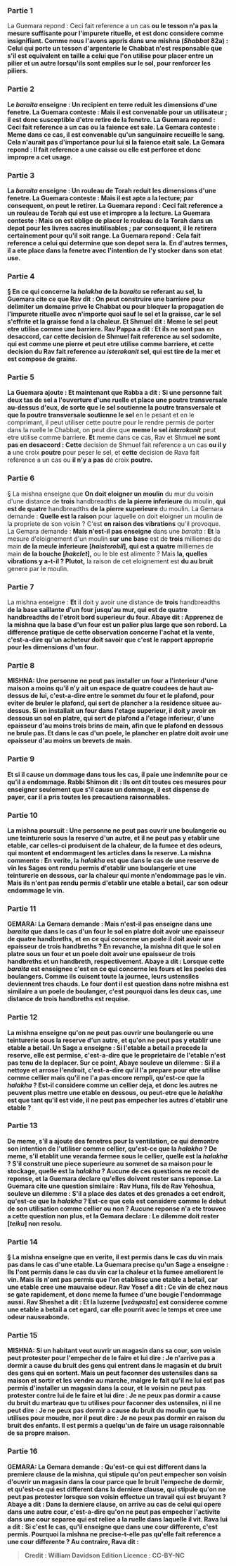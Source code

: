 
### Partie 1
La Guemara repond : Ceci fait reference a un cas <b>ou le tesson <b>n'a pas</b> la <b>mesure</b> suffisante pour l'impurete rituelle, et est donc considere comme insignifiant. <b>Comme nous l'avons appris</b> dans une mishna (<i>Shabbat</i> 82a) : Celui qui porte un tesson d'<b>argenterie</b> le Chabbat n'est responsable que s'il est <b>equivalent</b> en taille a celui que l'on utilise <b>pour placer entre un pilier et un autre</b> lorsqu'ils sont empiles sur le sol, pour renforcer les piliers.

### Partie 2
Le <i>baraita</i> enseigne : <b>Un recipient en terre</b> reduit les dimensions d'une fenetre. La Guemara conteste : Mais il est <b>convenable pour un</b> utilisateur ; il est donc susceptible d'etre retire de la fenetre. La Guemara repond : Ceci fait reference a un cas <b>ou</b> la faience <b>est sale.</b> La Gemara conteste : Meme dans ce cas, <b>il est convenable qu'un sanguinaire</b> recueille le sang. Cela n'aurait pas d'importance pour lui si la faience etait sale. La Gemara repond : Il fait reference a une caisse <b>ou elle est perforee</b> et donc impropre a cet usage.

### Partie 3
La <i>baraita</i> enseigne : <b>Un rouleau de Torah</b> reduit les dimensions d'une fenetre. La Guemara conteste : Mais il <b>est apte a la lecture;</b> par consequent, on peut le retirer. La Guemara repond : Ceci fait reference a un rouleau de Torah <b>qui est use</b> et impropre a la lecture. La Guemara conteste : <b>Mais</b> on est <b>oblige</b> de placer le rouleau de la Torah dans <b>un depot</b> pour les livres sacres inutilisables ; par consequent, il le retirera certainement pour qu'il soit range. La Guemara repond : Cela fait reference a celui qui determine que <b>son depot sera la.</b> En d'autres termes, il a ete place dans la fenetre avec l'intention de l'y stocker dans son etat use.

### Partie 4
§ En ce qui concerne la <i>halakha</i> de la <i>baraita</i> se referant au sel, la Guemara cite ce que <b>Rav dit : On peut construire une barriere</b> pour delimiter un domaine prive le Chabbat ou pour bloquer la propagation de l'impurete rituelle <b>avec n'importe quoi sauf le sel et la graisse,</b> car le sel s'effrite et la graisse fond a la chaleur. <b>Et Shmuel dit : Meme le sel</b> peut etre utilise comme une barriere. <b>Rav Pappa a dit : Et ils ne sont pas en desaccord,</b> car <b>cette decision de Shmuel fait reference au <b>sel sodomite,</b> qui est comme une pierre et peut etre utilise comme barriere, et <b>cette decision</b> du Rav fait reference <b>au <i>isterokanit</i> sel,</b> qui est tire de la mer et est compose de grains.

### Partie 5
La Guemara ajoute : <b>Et maintenant que Rabba a dit : </b> Si <b>une personne fait deux tas de sel</b> a l'ouverture d'une ruelle <b>et place</b> une <b>poutre transversale au-dessus d'eux,</b> de sorte <b>que le sel soutienne la</b> poutre transversale et que la</b> poutre transversale soutienne le sel</b> en le pesant et en le comprimant, il peut utiliser cette poutre pour le rendre permis de porter dans la ruelle le Chabbat, on peut dire que <b>meme le sel <i>isterokanit</i></b> peut etre utilise comme barriere. <b>Et</b> meme dans ce cas, Rav et Shmuel <b>ne sont pas en desaccord : Cette</b> decision de Shmuel fait reference a un cas <b>ou il y a</b> une croix <b>poutre</b> pour peser le sel, et <b>cette</b> decision de Rava fait reference a un cas ou <b>il n'y a pas</b> de croix <b>poutre.</b>

### Partie 6
§ La mishna enseigne que <b>On doit eloigner un moulin</b> du mur du voisin d'une distance de <b>trois</b> handbreadths <b>de la pierre inferieure</b> du moulin, <b>qui est de quatre</b> handbreadths <b>de la pierre superieure</b> du moulin. La Gemara demande : <b>Quelle est la raison</b> pour laquelle on doit eloigner un moulin de la propriete de son voisin ? C'est <b>en raison des vibrations</b> qu'il provoque. La Gemara demande : <b>Mais n'est-il pas enseigne</b> dans une <i>baraita</i> : <b>Et</b> la mesure d'eloignement d'un moulin <b>sur une base</b> est de <b>trois</b> milliemes de main <b>de la meule inferieure [<i>haisterobil</i>], qui est a quatre</b> milliemes de main <b>de la bouche [<i>hakelet</i>],</b> ou le ble est alimente ? Mais <b>la, quelles vibrations y a-t-il ? Plutot,</b> la raison de cet eloignement est <b>du au bruit</b> genere par le moulin.

### Partie 7
La mishna enseigne : <b>Et</b> il doit y avoir une distance de <b>trois</b> handbreadths <b>de la <b>base</b> saillante d'un <b>four</b> jusqu'au mur, <b>qui est de quatre</b> handbreadths <b>de l'etroit <b>bord superieur</b> du four. <b>Abaye dit : Apprenez de</b> la mishna que <b>la base d'un four</b> est <b>un palier</b> plus large que son rebord. La <b>difference</b> pratique de cette observation concerne <b>l'achat et la vente,</b> c'est-a-dire qu'un acheteur doit savoir que c'est le rapport approprie pour les dimensions d'un four.

### Partie 8
<strong>MISHNA:</strong> <b>Une personne ne peut pas installer un four a l'interieur d'une maison a moins qu'il n'y ait un espace de quatre coudees de haut au-dessus de lui,</b> c'est-a-dire entre le sommet du four et le plafond, pour eviter de bruler le plafond, qui sert de plancher a la residence situee au-dessus. Si <b>on installait</b> un four <b>dans l'etage superieur, il doit y avoir en dessous un sol en platre,</b> qui sert de plafond a l'etage inferieur, d'une epaisseur d'au moins <b>trois brins de main</b>, afin que le plafond en dessous ne brule pas. <b>Et</b> dans le cas <b>d'un poele</b>, le plancher en platre doit avoir une epaisseur d'au moins un <b>brevets de main</b>.

### Partie 9
<b>Et si</b> il <b>cause un dommage</b> dans tous les cas, <b>il paie</b> une indemnite pour ce <b>qu'il a endommage. Rabbi Shimon dit : Ils ont dit toutes ces mesures</b> pour enseigner <b>seulement que s'il cause un dommage, il est dispense de payer,</b> car il a pris toutes les precautions raisonnables.

### Partie 10
La mishna poursuit : <b>Une personne ne peut pas ouvrir une boulangerie ou une teinturerie sous la reserve d'un autre, et</b> il <b>ne peut pas</b> y etablir <b>une etable</b>, car celles-ci produisent de la chaleur, de la fumee et des odeurs, qui montent et endommagent les articles dans la reserve. La mishna commente : <b>En verite,</b> la <i>halakha</i> est que dans le cas <b>de</b> une reserve de <b>vin</b> les Sages ont rendu <b>permis</b> d'etablir une boulangerie et une teinturerie en dessous, car la chaleur qui monte n'endommage pas le vin. <b>Mais</b> ils n'ont <b>pas</b> rendu permis d'etablir <b>une etable a betail,</b> car son odeur endommage le vin.

### Partie 11
<strong>GEMARA:</strong> La Gemara demande : <b>Mais n'est-il pas enseigne</b> dans une <i>baraita</i> que dans le cas d'un <b>four</b> le sol en platre doit avoir une epaisseur de <b>quatre</b> handbreths, <b>et en ce qui concerne un poele</b> il doit avoir une epaisseur de <b>trois handbreths ?</b> En revanche, la mishna dit que le sol en platre sous un four et un poele doit avoir une epaisseur de trois handbreths et un handbreth, respectivement. <b>Abaye a dit : Lorsque cette</b> <i>baraita</i> <b>est enseignee</b> c'est <b>en ce qui concerne</b> les fours et les poeles <b>des boulangers.</b> Comme ils cuisent toute la journee, leurs ustensiles deviennent tres chauds. Le <b>four</b> dont il est question <b>dans notre</b> mishna est similaire a <b>un poele de boulanger,</b> c'est pourquoi dans les deux cas, une distance de trois handbreths est requise.

### Partie 12
La mishna enseigne qu'on <b>ne peut pas ouvrir une boulangerie</b> ou une teinturerie sous la reserve d'un autre, et qu'on ne peut pas y etablir une etable a betail. Un Sage <b>a enseigne : Si l'etable a betail a precede la reserve, elle est permise,</b> c'est-a-dire que le proprietaire de l'etable n'est pas tenu de la deplacer. Sur ce point, <b>Abaye souleve un dilemme :</b> Si <b>il a nettoye et arrose</b> l'endroit, c'est-a-dire qu'il l'a prepare pour etre utilise <b>comme cellier</b> mais qu'il ne l'a pas encore rempli, <b>qu'est-ce que</b> la <i>halakha</i> ? Est-il considere comme un cellier deja, et donc les autres ne peuvent plus mettre une etable en dessous, ou peut-etre que le <i>halakha</i> est que tant qu'il est vide, il ne peut pas empecher les autres d'etablir une etable ?

### Partie 13
De meme, s'il a <b>ajoute des fenetres</b> pour la ventilation, ce qui demontre son intention de l'utiliser comme cellier, <b>qu'est-ce</b> que la <i>halakha</i> ? De meme, s'il etablit <b>une veranda fermee sous le cellier, quelle</b> est la <i>halakha</i> ? S'il <b>construit une piece superieure au sommet de sa maison</b> pour le stockage, <b>quelle</b> est la <i>halakha</i> ? Aucune de ces questions ne recoit de reponse, et la Guemara declare qu'elles <b>doivent rester</b> sans reponse. La Guemara cite une question similaire : <b>Rav Huna, fils de Rav Yehoshua, souleve un dilemme :</b> S'il a place des <b>dates et des grenades</b> a cet endroit, <b>qu'est-ce</b> que la <i>halakha</i> ? Est-ce que cela est considere comme le debut de son utilisation comme cellier ou non ? Aucune reponse n'a ete trouvee a cette question non plus, et la Gemara declare : Le dilemme <b>doit rester [<i>teiku</i>]</b> non resolu.

### Partie 14
§ La mishna enseigne que <b>en verite, il est permis</b> dans le cas <b>du vin</b> mais pas dans le cas d'une etable. La Guemara precise qu'un Sage <b>a enseigne : Ils l'ont permis</b> dans le cas <b>du vin car</b> la chaleur et la fumee <b>ameliorent</b> le vin. <b>Mais</b> ils n'ont <b>pas</b> permis que l'on etablisse <b>une etable a betail, car</b> une etable <b>cree une mauvaise odeur. Rav Yosef a dit : Ce</b> vin <b>de chez nous</b> se gate rapidement, et donc <b>meme la fumee d'une bougie l'endommage aussi. Rav Sheshet a dit : Et la luzerne [<i>veâspasta</i>] est consideree comme une etable a betail</b> a cet egard, car elle pourrit avec le temps et cree une odeur nauseabonde.

### Partie 15
<strong>MISHNA:</strong> Si un habitant veut ouvrir <b>un magasin dans</b> sa <b>cour,</b> son voisin <b>peut protester</b> pour l'empecher <b>de le faire</b> et lui dire : Je n'arrive pas a dormir a cause du bruit des gens qui entrent</b> dans le magasin <b>et du bruit des gens qui en sortent. Mais</b> un <b>peut faconner des ustensiles</b> dans sa maison et <b>sortir et les vendre</b> <b>au marche,</b> malgre le fait qu'il ne lui est pas permis d'installer un magasin dans la cour, <b>et</b> le voisin <b>ne peut pas protester</b> contre <b>lui</b> de le faire <b>et lui dire : Je ne peux pas dormir a cause du bruit du marteau</b> que tu utilises pour faconner des ustensiles, <b>ni</b> il ne peut dire : Je ne peux pas dormir <b>a cause du bruit du moulin</b> que tu utilises pour moudre, <b>nor</b> il peut dire : Je ne peux pas dormir <b>en raison du bruit des enfants.</b> Il est permis a quelqu'un de faire un usage raisonnable de sa propre maison.

### Partie 16
<strong>GEMARA:</strong> La Gemara demande : <b>Qu'est-ce qui est different</b> dans <b>la premiere clause</b> de la mishna, qui stipule qu'on peut empecher son voisin d'ouvrir un magasin dans la cour parce que le bruit l'empeche de dormir, <b>et qu'est-ce qui est different</b> dans <b>la derniere clause,</b> qui stipule qu'on ne peut pas protester lorsque son voisin effectue un travail qui est bruyant ? <b>Abaye a dit :</b> Dans <b>la derniere clause, on arrive</b> au cas de celui qui opere dans <b>une autre cour,</b> c'est-a-dire qu'on ne peut pas empecher l'activite dans une cour separee qui est reliee a la ruelle dans laquelle il vit. <b>Rava lui a dit : Si c'est le cas, qu'il enseigne</b> que <b>dans une cour differente, c'est permis.</b> Pourquoi la mishna ne precise-t-elle pas qu'elle fait reference a une cour differente ? <b>Au contraire, Rava dit :</b>

>Credit : William Davidson Edition
>Licence : CC-BY-NC